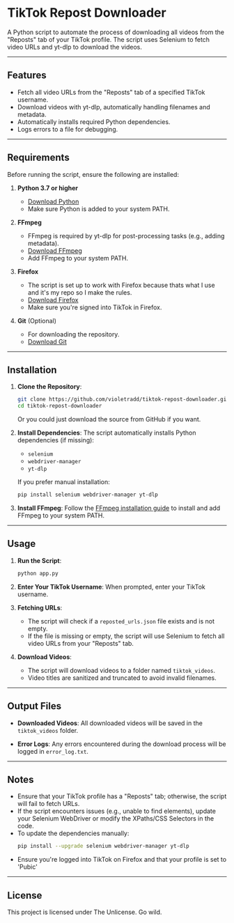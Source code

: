 
# TikTok Repost Downloader

A Python script to automate the process of downloading all videos from the "Reposts" tab of your TikTok profile. The script uses Selenium to fetch video URLs and yt-dlp to download the videos.

---

## Features
- Fetch all video URLs from the "Reposts" tab of a specified TikTok username.
- Download videos with yt-dlp, automatically handling filenames and metadata.
- Automatically installs required Python dependencies.
- Logs errors to a file for debugging.

---

## Requirements
Before running the script, ensure the following are installed:

1. **Python 3.7 or higher**
   - [Download Python](https://www.python.org/downloads/)
   - Make sure Python is added to your system PATH.

2. **FFmpeg**
   - FFmpeg is required by yt-dlp for post-processing tasks (e.g., adding metadata).
   - [Download FFmpeg](https://ffmpeg.org/download.html)
   - Add FFmpeg to your system PATH.

3. **Firefox**
   - The script is set up to work with Firefox because thats what I use and it's my repo so I make the rules.
   - [Download Firefox](https://www.mozilla.org/en-US/firefox/new/)
   - Make sure you're signed into TikTok in Firefox.

4. **Git** (Optional)
   - For downloading the repository.
   - [Download Git](https://git-scm.com/)

---

## Installation

1. **Clone the Repository**:
   ```bash
   git clone https://github.com/violetradd/tiktok-repost-downloader.git
   cd tiktok-repost-downloader
   ```

   Or you could just download the source from GitHub if you want.

2. **Install Dependencies**:
   The script automatically installs Python dependencies (if missing):
   - `selenium`
   - `webdriver-manager`
   - `yt-dlp`

   If you prefer manual installation:
   ```bash
   pip install selenium webdriver-manager yt-dlp
   ```

3. **Install FFmpeg**:
   Follow the [FFmpeg installation guide](https://ffmpeg.org/download.html) to install and add FFmpeg to your system PATH.

---

## Usage

1. **Run the Script**:
   ```bash
   python app.py
   ```

2. **Enter Your TikTok Username**:
   When prompted, enter your TikTok username.

3. **Fetching URLs**:
   - The script will check if a `reposted_urls.json` file exists and is not empty.
   - If the file is missing or empty, the script will use Selenium to fetch all video URLs from your "Reposts" tab.

4. **Download Videos**:
   - The script will download videos to a folder named `tiktok_videos`.
   - Video titles are sanitized and truncated to avoid invalid filenames.

---

## Output Files
- **Downloaded Videos**:
  All downloaded videos will be saved in the `tiktok_videos` folder.
  
- **Error Logs**:
  Any errors encountered during the download process will be logged in `error_log.txt`.

---

## Notes
- Ensure that your TikTok profile has a "Reposts" tab; otherwise, the script will fail to fetch URLs.
- If the script encounters issues (e.g., unable to find elements), update your Selenium WebDriver or modify the XPaths/CSS Selectors in the code.
- To update the dependencies manually:
  ```bash
  pip install --upgrade selenium webdriver-manager yt-dlp
  ```
- Ensure you're logged into TikTok on Firefox and that your profile is set to 'Pubic'
---

## License
This project is licensed under The Unlicense. Go wild.

